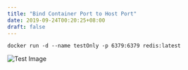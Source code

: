 ```yaml
---
title: "Bind Container Port to Host Port"
date: 2019-09-24T00:20:25+08:00
draft: false
---
```


```
docker run -d --name testOnly -p 6379:6379 redis:latest
```

![Test Image](/testing.png)

